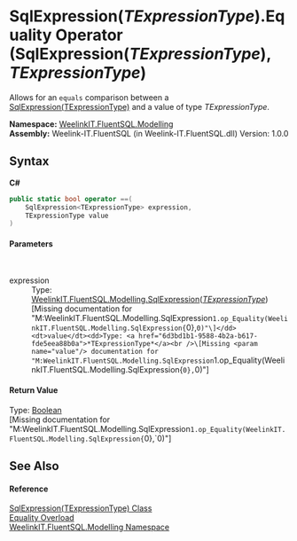 # SqlExpression(*TExpressionType*).Equality Operator (SqlExpression(*TExpressionType*), *TExpressionType*)
 

Allows for an `equals` comparison between a <a href="6d3bd1b1-9588-4b2a-b617-fde5eea88b0a">SqlExpression(TExpressionType)</a> and a value of type *TExpressionType*.

**Namespace:**&nbsp;<a href="55cb0562-6be1-fe5d-1cc3-61ccba17ba4f">WeelinkIT.FluentSQL.Modelling</a><br />**Assembly:**&nbsp;Weelink-IT.FluentSQL (in Weelink-IT.FluentSQL.dll) Version: 1.0.0

## Syntax

**C#**<br />
``` C#
public static bool operator ==(
	SqlExpression<TExpressionType> expression,
	TExpressionType value
)
```


#### Parameters
&nbsp;<dl><dt>expression</dt><dd>Type: <a href="6d3bd1b1-9588-4b2a-b617-fde5eea88b0a">WeelinkIT.FluentSQL.Modelling.SqlExpression</a>(<a href="6d3bd1b1-9588-4b2a-b617-fde5eea88b0a">*TExpressionType*</a>)<br />\[Missing <param name="expression"/> documentation for "M:WeelinkIT.FluentSQL.Modelling.SqlExpression`1.op_Equality(WeelinkIT.FluentSQL.Modelling.SqlExpression{`0},`0)"\]</dd><dt>value</dt><dd>Type: <a href="6d3bd1b1-9588-4b2a-b617-fde5eea88b0a">*TExpressionType*</a><br />\[Missing <param name="value"/> documentation for "M:WeelinkIT.FluentSQL.Modelling.SqlExpression`1.op_Equality(WeelinkIT.FluentSQL.Modelling.SqlExpression{`0},`0)"\]</dd></dl>

#### Return Value
Type: <a href="http://msdn2.microsoft.com/en-us/library/a28wyd50" target="_blank">Boolean</a><br />\[Missing <returns> documentation for "M:WeelinkIT.FluentSQL.Modelling.SqlExpression`1.op_Equality(WeelinkIT.FluentSQL.Modelling.SqlExpression{`0},`0)"\]

## See Also


#### Reference
<a href="6d3bd1b1-9588-4b2a-b617-fde5eea88b0a">SqlExpression(TExpressionType) Class</a><br /><a href="ae606811-67c2-e52e-180d-5599cc8f8266">Equality Overload</a><br /><a href="55cb0562-6be1-fe5d-1cc3-61ccba17ba4f">WeelinkIT.FluentSQL.Modelling Namespace</a><br />
